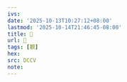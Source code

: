```yaml
---
ivs:
date: '2025-10-13T10:27:12+08:00'
lastmod: '2025-10-14T21:46:45-08:00'
title: 􁯚
url: 􁯚
tags: [觀]
hex: 
src: DCCV
note:
---
```

